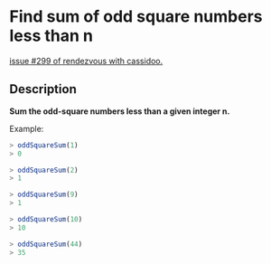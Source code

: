 # Find sum of odd square numbers less than n

[issue #299 of rendezvous with cassidoo.](https://buttondown.email/cassidoo/archive/6053/)

## Description

**Sum the odd-square numbers less than a given integer n.**

Example:

```ts
> oddSquareSum(1)
> 0

> oddSquareSum(2)
> 1

> oddSquareSum(9)
> 1

> oddSquareSum(10)
> 10

> oddSquareSum(44)
> 35
```
